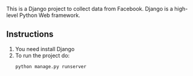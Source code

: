 This is a Django project to collect data from Facebook. Django is a high-level Python Web framework.

## Instructions
1. You need install Django
2. To run the project do:
    ```
    python manage.py runserver
    ```
